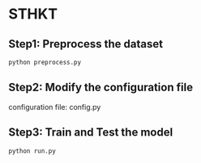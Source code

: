 # STHKT

## Step1: Preprocess the dataset
```python
python preprocess.py
```

## Step2: Modify the configuration file
configuration file: config.py

## Step3: Train and Test the model
```python
python run.py
```
